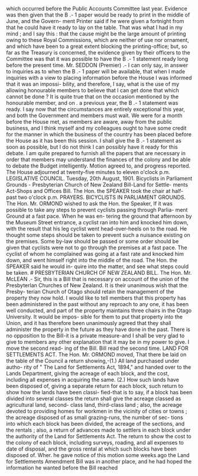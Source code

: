 which occurred before the Public Accounts Committee last year. Evidence was then given that the B .- 1 paper would be ready to print in the middle of June, and the Govern- ment Printer said if he were given a fortnight from that he could have it ready to lay on the table. That was what I had in my mind ; and I say this : that the cause might be the large amount of printing owing to these Royal Commissions, which are neither of use nor ornament, and which have been to a great extent blocking the printing-office; but, so far as the Treasury is concerned, the evidence given by their officers to the Committee was that it was possible to have the B .- 1 statement ready long before the present time. Mr. SEDDON (Premier) .- I can only say, in answer to inquiries as to when the B .- 1 paper will be available, that when I made inquiries with a view to placing information before the House I was informed that it was an impossi- bility, and therefore, I say, what is the use of my allowing honourable members to believe that I can get done that which cannot be done ? It is quite true that on the occasion mentioned by the honourable member, and on . a previous year, the B .- 1 statement was ready. I say now that the circumstances are entirely exceptional this year, and both the Government and members must wait. We were for a month before the House met, as members are aware, away from the public business, and I think myself and my colleagues ought to have some credit for the manner in which the business of the country has been placed before the House as it has been this session. I shall give the B .- 1 statement as soon as possible, but I do not think I can possibly have it ready for this debate. I am quite prepared to furnish all the papers that are necessary in order that members may understand the finances of the colony and be able to debate the Budget intelligently. Motion agreed to, and progress reported. The House adjourned at twenty-five minutes to eleven o'clock p.m. LEGISLATIVE COUNCIL. Tuesday, 20th August, 1901. Bicyclists in Parliament Grounds - Presbyterian Church of New Zealand Bill-Land for Settle- ments Act-Shops and Offices Bill. The Hon. the SPEAKER took the chair at half- past two o'clock p.m. PRAYERS. BICYCLISTS IN PARLIAMENT GROUNDS. The Hon. Mr. ORMOND wished to ask the Hon. the Speaker, If it was possible to take any steps to prevent cyclists passing through Parlia- ment Ground at a fast pace. When he was en- tering the ground that afternoon by the Museum Street entrance, a cyclist ran into him and knocked him down, with the result that his leg cyclist went head-over-heels on to the road. He thought some steps should be taken to prevent such a nuisance existing on the premises. Some by-law should be passed or some order should be given that cyclists were not to go through the premises at a fast pace. The cyclist of whom he complained was going at a fast rate and knocked him down, and went himself right into the middle of the road. The Hon. the SPEAKER said he would in- quire into the matter, and see what steps could be taken. # PRESBYTERIAN CHURCH OF NEW ZEALAND BILL. The Hon. Mr. McLEAN .- Sir, this is a Bill that is necessary on account of the union of the Presbyterlan Churches of New Zealand. It is their unanimous wish that the Presby- terian Church of Otago should retain the management of the property they now hold. I would like to tell members that this property has been administered in the past without any reproach to any one, it has been well conducted, and part of the property maintains three chairs in the Otago University. It would be impos- sible for them to put that property into the Union, and it has therefore been unanimously agreed that they shall administer the property in the future as they have done in the past. There is no opposition to the Bill-it is a private measure-and I shall be very glad to give to members any other explanation that it may be in my power to give. I move the second read- ing of the Bill. Bill read the second time. LAND FOR SETTLEMENTS ACT. The Hon. Mr. ORMOND moved, That there be laid on the table of the Council a return showing,-(1.) All land purchased under autho- rity of " The Land for Settlements Act, 1894," and handed over to the Lands Department, giving the acreage of each block, and the cost, including all expenses in acquiring the same. (2.) How such lands have been disposed of, giving a separate return for each block, such return to show how the lands have been classi- fied-that is to say, if a block has been divided into several classes the return shall give the acreage classed as agricultural land, second- class land, third-class land ; also, the acreage devoted to providing homes for workmen in the vicinity of cities or towns ; the acreage disposed of as small grazing-runs, the number of sec- tions into which each block has been divided, the acreage of the sections, and the rentals ; also, a return of advances made to settlers in each block under the authority of the Land for Settlements Act. The return to show the cost to the colony of each block, including surveys, roading, and all expenses to date of disposal, and the gross rental at which such blocks have been disposed of. Wher. he gave notice of this motion some weeks ago the Land for Settlements Amendment Bill was in another place, and he had hoped the information he wanted before the Bill reached 